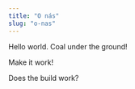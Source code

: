 ```yaml
---
title: "O nás"
slug: "o-nas"
---
```

Hello world. Coal under the ground!

Make it work!

Does the build work?
